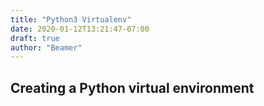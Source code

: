 ```yaml
---
title: "Python3 Virtualenv"
date: 2020-01-12T13:21:47-07:00
draft: true
author: "Beamer"
---
```


## Creating a Python virtual environment
